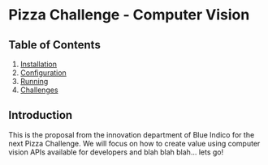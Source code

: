 # Pizza Challenge - Computer Vision

## Table of Contents
1. [Installation](doc/installation.md)
1. [Configuration](doc/configuration.md)
1. [Running](doc/running.md)
1. [Challenges](doc/challenges.md)

## Introduction
This is the proposal from the innovation department of Blue Indico for the next Pizza Challenge. We will focus on how to create value using computer vision APIs available for developers and blah blah blah... lets go!

